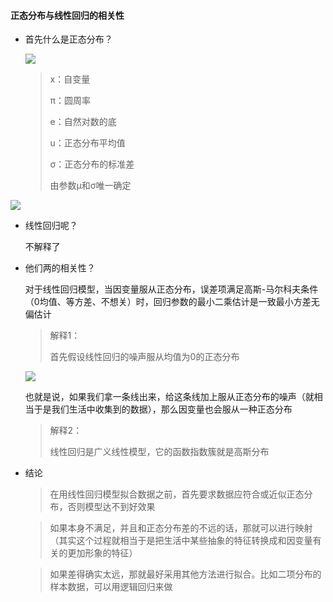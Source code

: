#### 正态分布与线性回归的相关性

* 首先什么是正态分布？

  ![](https://s2.ax1x.com/2019/03/22/A34mlT.png)

  > x：自变量
  >
  > π：圆周率
  >
  > e：自然对数的底
  >
  > u：正态分布平均值
  >
  > σ：正态分布的标准差
  >
  > 由参数μ和σ唯一确定

![](https://s2.ax1x.com/2019/03/22/A34l79.png)

* 线性回归呢？

  不解释了

* 他们两的相关性？

  对于线性回归模型，当因变量服从正态分布，误差项满足高斯-马尔科夫条件（0均值、等方差、不想关）时，回归参数的最小二乘估计是一致最小方差无偏估计

  > 解释1：
  >
  > 首先假设线性回归的噪声服从均值为0的正态分布

  ![](https://img-blog.csdn.net/20170427113140007?watermark/2/text/aHR0cDovL2Jsb2cuY3Nkbi5uZXQvdTAxMDQ2Mjk5NQ==/font/5a6L5L2T/fontsize/400/fill/I0JBQkFCMA==/dissolve/70/gravity/SouthEast)

  ​	也就是说，如果我们拿一条线出来，给这条线加上服从正态分布的噪声（就相当于是我们生活中收集到的数据），那么因变量也会服从一种正态分布

  >解释2：
  >
  >线性回归是广义线性模型，它的函数指数簇就是高斯分布

* 结论

  > 在用线性回归模型拟合数据之前，首先要求数据应符合或近似正态分布，否则模型达不到好效果

  > 如果本身不满足，并且和正态分布差的不远的话，那就可以进行映射（其实这个过程就相当于是把生活中某些抽象的特征转换成和因变量有关的更加形象的特征）

  > 如果差得确实太远，那就最好采用其他方法进行拟合。比如二项分布的样本数据，可以用逻辑回归来做

